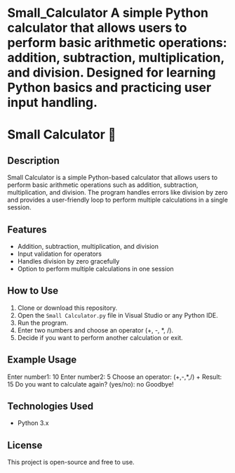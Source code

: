  Small_Calculator
A simple Python calculator that allows users to perform basic arithmetic operations: addition, subtraction, multiplication, and division. Designed for learning Python basics and practicing user input handling.
=======
# Small Calculator 🧮

## Description
Small Calculator is a simple Python-based calculator that allows users to perform basic arithmetic operations such as addition, subtraction, multiplication, and division. The program handles errors like division by zero and provides a user-friendly loop to perform multiple calculations in a single session.

## Features
- Addition, subtraction, multiplication, and division
- Input validation for operators
- Handles division by zero gracefully
- Option to perform multiple calculations in one session

## How to Use
1. Clone or download this repository.
2. Open the `Small Calculator.py` file in Visual Studio or any Python IDE.
3. Run the program.
4. Enter two numbers and choose an operator (+, -, *, /).
5. Decide if you want to perform another calculation or exit.

## Example Usage

Enter number1: 10
Enter number2: 5
Choose an operator: (+,-,*,/) +
Result: 15
Do you want to calculate again? (yes/no): no
Goodbye!


## Technologies Used
- Python 3.x

## License
This project is open-source and free to use.
